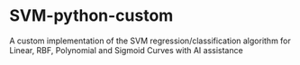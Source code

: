 # SVM-python-custom
A custom implementation of the SVM regression/classification algorithm for Linear, RBF, Polynomial and Sigmoid Curves with AI assistance
